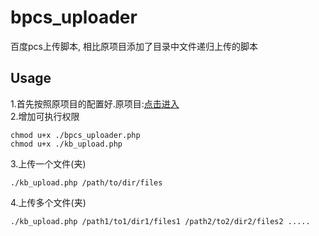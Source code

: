 bpcs_uploader
=============

百度pcs上传脚本, 相比原项目添加了目录中文件递归上传的脚本<br>
## Usage 
1.首先按照原项目的配置好.原项目:<a href="https://github.com/oott123/bpcs_uploader">点击进入</a><br>
2.增加可执行权限
```shell
chmod u+x ./bpcs_uploader.php
chmod u+x ./kb_upload.php
```
3.上传一个文件(夹)
```shell
./kb_upload.php /path/to/dir/files
```
4.上传多个文件(夹)
```shell
./kb_upload.php /path1/to1/dir1/files1 /path2/to2/dir2/files2 .....
```